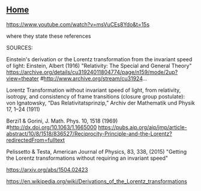 [Home](https://t2m.io/VwvDcuw)
---

https://www.youtube.com/watch?v=msVuCEs8Ydo&t=15s

where they state these references

SOURCES:

Einstein's derivation or the Lorentz transformation from the invariant speed of light:
Einstein, Albert (1916) "Relativity: The Special and General Theory"
https://archive.org/details/cu31924011804774/page/n159/mode/2up?view=theater
#http://www.archive.org/stream/cu31924...

Lorentz Transformation without invariant speed of light, from relativity, isotropy, and consistency of frame transitions (closure group postulate):
von Ignatowsky, “Das Relativitatsprinzip,” Archiv der Mathematik und Physik 17, 1–24 (1911)

Berzi1 & Gorini, J. Math. Phys. 10, 1518 (1969)
#http://dx.doi.org/10.1063/1.1665000
https://pubs.aip.org/aip/jmp/article-abstract/10/8/1518/836527/Reciprocity-Principle-and-the-Lorentz?redirectedFrom=fulltext

Pelissetto & Testa, American Journal of Physics, 83, 338, (2015) "Getting the Lorentz transformations without requiring an invariant speed"

https://arxiv.org/abs/1504.02423

https://en.wikipedia.org/wiki/Derivations_of_the_Lorentz_transformations

